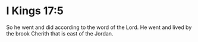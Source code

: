 # I Kings 17:5

So he went and did according to the word of the Lord. He went and lived by the brook Cherith that is east of the Jordan.
